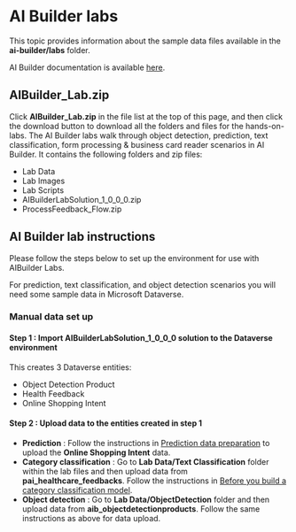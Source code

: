 # AI Builder labs

This topic provides information about the sample data files available in the **ai-builder/labs** folder.

AI Builder documentation is available [here](https://docs.microsoft.com/ai-builder).

## AIBuilder_Lab.zip

Click **AIBuilder_Lab.zip** in the file list at the top of this page, and then click the download button to download all the folders and files for the hands-on-labs. The AI Builder labs walk through object detection, prediction, text classification, form processing & business card reader scenarios in AI Builder. It contains the following folders and zip files:

- Lab Data
- Lab Images
- Lab Scripts
- AIBuilderLabSolution_1_0_0_0.zip
- ProcessFeedback_Flow.zip

## AI Builder lab instructions

Please follow the steps below to set up the environment for use with AIBuilder Labs.

For prediction, text classification, and object detection scenarios you will need some sample data in Microsoft Dataverse.

### Manual data set up

#### Step 1 : Import AIBuilderLabSolution_1_0_0_0 solution to the Dataverse environment

This creates 3 Dataverse entities:

- Object Detection Product
- Health Feedback
- Online Shopping Intent

#### Step 2 : Upload data to the entities created in step 1

- **Prediction** : Follow the instructions in [Prediction data preparation](https://docs.microsoft.com/ai-builder/binary-classification-data-prep) to upload the **Online Shopping Intent** data.
- **Category classification** : Go to **Lab Data/Text Classification** folder within the lab files and then upload data from **pai_healthcare_feedbacks**. Follow the instructions in [Before you build a category classification model](https://docs.microsoft.com/ai-builder/before-you-build-text-classification-model).
- **Object detection** : Go to **Lab Data/ObjectDetection** folder and then upload data from **aib_objectdetectionproducts**. Follow the same instructions as above for data upload.
